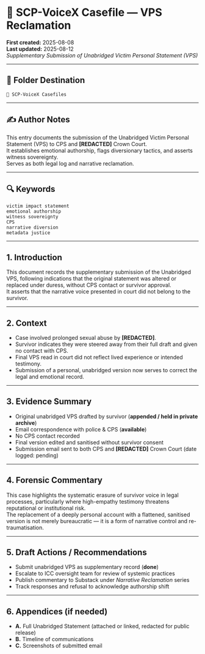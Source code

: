 # 🧾 SCP-VoiceX Casefile — VPS Reclamation
**First created:** 2025-08-08  
**Last updated:** 2025-08-12  
*Supplementary Submission of Unabridged Victim Personal Statement (VPS)*

---

## 📂 Folder Destination
`📁 SCP-VoiceX Casefiles`

---

## ✍️ Author Notes
This entry documents the submission of the Unabridged Victim Personal Statement (VPS) to CPS and **[REDACTED]** Crown Court.  
It establishes emotional authorship, flags diversionary tactics, and asserts witness sovereignty.  
Serves as both legal log and narrative reclamation.

---

## 🔍 Keywords
`victim impact statement`  
`emotional authorship`  
`witness sovereignty`  
`CPS`  
`narrative diversion`  
`metadata justice`

---

## 1. Introduction
This document records the supplementary submission of the Unabridged VPS, following indications that the original statement was altered or replaced under duress, without CPS contact or survivor approval.  
It asserts that the narrative voice presented in court did not belong to the survivor.

---

## 2. Context
- Case involved prolonged sexual abuse by **[REDACTED]**.  
- Survivor indicates they were steered away from their full draft and given no contact with CPS.  
- Final VPS read in court did not reflect lived experience or intended testimony.  
- Submission of a personal, unabridged version now serves to correct the legal and emotional record.

---

## 3. Evidence Summary
- Original unabridged VPS drafted by survivor (**appended / held in private archive**)  
- Email correspondence with police & CPS (**available**)  
- No CPS contact recorded  
- Final version edited and sanitised without survivor consent  
- Submission email sent to both CPS and **[REDACTED]** Crown Court (date logged: pending)

---

## 4. Forensic Commentary
This case highlights the systematic erasure of survivor voice in legal processes, particularly where high-empathy testimony threatens reputational or institutional risk.  
The replacement of a deeply personal account with a flattened, sanitised version is not merely bureaucratic — it is a form of narrative control and re-traumatisation.

---

## 5. Draft Actions / Recommendations
- Submit unabridged VPS as supplementary record (**done**)  
- Escalate to ICC oversight team for review of systemic practices  
- Publish commentary to Substack under *Narrative Reclamation* series  
- Track responses and refusal to acknowledge authorship shift  

---

## 6. Appendices (if needed)
- **A.** Full Unabridged Statement (attached or linked, redacted for public release)  
- **B.** Timeline of communications  
- **C.** Screenshots of submitted email
